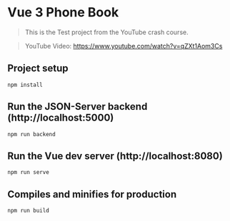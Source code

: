 # Vue 3 Phone Book 

> This is the Test project from the YouTube crash course.

> YouTube Video: https://www.youtube.com/watch?v=qZXt1Aom3Cs

## Project setup

```
npm install
```

## Run the JSON-Server backend (http://localhost:5000)

```
npm run backend
```

## Run the Vue dev server (http://localhost:8080)

```
npm run serve
```

## Compiles and minifies for production

```
npm run build
```
